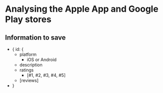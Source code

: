 # Analysing the Apple App and Google Play stores

## Information to save

- { id: {
  - platform
    - iOS or Android
  - description
  - ratings
    - [#1, #2, #3, #4, #5]
  - [reviews]
- }
